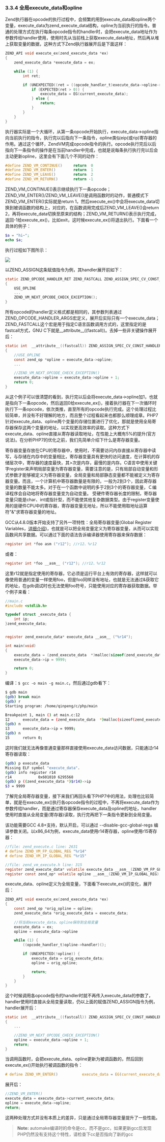 ### 3.3.4 全局execute_data和opline
Zend执行器在opcode的执行过程中，会频繁的用到execute_data和opline两个变量，execute_data为zend_execute_data结构，opline为当前执行的指令。普通的处理方式在执行每条opcode指令的handler时，会把execute_data地址作为参数传给handler使用，使用时先从当前栈上获取execute_data地址，然后再从堆上获取变量的数据，这种方式下Zend执行器展开后是下面这样：
```c
ZEND_API void execute_ex(zend_execute_data *ex)
{
    zend_execute_data *execute_data = ex;

    while (1) {
        int ret;

        if (UNEXPECTED((ret = ((opcode_handler_t)execute_data->opline->handler)(execute_data)) != 0)) {
            if (EXPECTED(ret > 0)) {
                execute_data = EG(current_execute_data);
            } else {
                return;
            }
        }
    }
}
```
执行器实际是一个大循环，从第一条opcode开始执行，execute_data->opline指向当前执行的指令，执行完以后指向下一条指令，opline类似eip(或rip)寄存器的作用。通过这个循环，ZendVM完成opcode指令的执行。opcode执行完后以后指向下一条指令的操作是在当前handler中完成，也就是说每条执行执行完以后会主动更新opline，这里会有下面几个不同的动作：
```c
#define ZEND_VM_CONTINUE()     return  0
#define ZEND_VM_ENTER()        return  1
#define ZEND_VM_LEAVE()        return  2
#define ZEND_VM_RETURN()       return -1
```
ZEND_VM_CONTINUE()表示继续执行下一条opcode；ZEND_VM_ENTER()/ZEND_VM_LEAVE()是调用函数时的动作，普通模式下ZEND_VM_ENTER()实际就是return 1，然后execute_ex()中会将execute_data切换到被调函数的结构上，对应的，在函数调用完成后ZEND_VM_LEAVE()会return 2，再将execute_data切换至原来的结构；ZEND_VM_RETURN()表示执行完成，返回-1给execute_ex()，比如exit，这时候execute_ex()将退出执行。下面看一个具体的例子：
```php
$a = "hi~";
echo $a;
```
执行过程如下图所示：

![](../img/executor.png)

以ZEND_ASSIGN这条赋值指令为例，其handler展开前如下：
```c
static ZEND_OPCODE_HANDLER_RET ZEND_FASTCALL ZEND_ASSIGN_SPEC_CV_CONST_HANDLER(ZEND_OPCODE_HANDLER_ARGS)
{
    USE_OPLINE
    ...
    ZEND_VM_NEXT_OPCODE_CHECK_EXCEPTION();
}
```
所有opcode的handler定义格式都是相同的，其参数列表通过ZEND_OPCODE_HANDLER_ARGS宏定义，展开后实际只有一个execute_data；ZEND_FASTCALL这个宏是用于指定C语言函数调用方式的，这里指定的是fastcall方式，GNU C下就是__attribute__((fastcall))。去掉一些非关键操作展开后：
```c
static int  __attribute__((fastcall)) ZEND_ASSIGN_SPEC_CV_CONST_HANDLER(zend_execute_data *execute_data)
{
    //USE_OPLINE
    const zend_op *opline = execute_data->opline;
    ...

    //ZEND_VM_NEXT_OPCODE_CHECK_EXCEPTION()
    execute_data->opline = execute_data->opline + 1;
    return 0;
}
```
从这个例子可以很清楚的看到，执行完以后会将execute_data->opline加1，也就是指向下一条opcode，然后返回0给execute_ex()，接着执行器在下一次循环时执行下一条opcode，依次类推，直至所有的opcode执行完成。这个处理过程比较简单，并没有不好理解的地方，而且整个过程看起来也都那么顺理成章。PHP7针对execute_data、opline两个变量的存储位置进行了优化，那就是使用全局寄存器保存这两个变量的地址，以实现更高效率的读取。这种方式下execute_data、opline直接从寄存器读取地址，在性能上大概有5%的提升(官方说法)。在分析PHP7的优化之前，我们先简单介绍下什么是寄存器变量。

寄存器变量存放在CPU的寄存器中，使用时，不需要访问内存直接从寄存器中读写，与存储在内存中的变量相比，寄存器变量具有更快的访问速度，在计算机的存储层次中，寄存器的速度最快，其>次是内存，最慢的是内存。C语言中使用关键字register来声明局部变量为寄存器变量，需要注意的是，只有局部自动变量和形式参数才能够被定义为寄存器变量，全局变量和局部静态变量都不能被定义为寄存器变量。而且，一个计算机中寄存器数量是有限的，一般为2到3个，因此寄存器变量的数量不能太多。对于在一个函数中说明的多于2到3个的寄存器变量，Ｃ编译程序会自动地将寄存器变量变为自动变量。 受硬件寄存器长度的限制，寄存器变量只能是char、int或指针型，而不能使其他复杂数据类型。由于register变量使用的是硬件CPU中的寄存器，寄存器变量无地址，所以不能使用取地址运算符"&"求寄存器变量的地址。

GCC从4.8.0版本开始支持了另外一项特性：全局寄存器变量(Global Register Variables，[详细介绍](https://gcc.gnu.org/onlinedocs/gcc-6.1.0/gcc/Global-Register-Variables.html))，也就是可以把全局变量定义为寄存器变量，从而可以实现函数间共享数据。可以通过下面的语法告诉编译器使用寄存器来保存数据：
```c
register int *foo asm ("r12"); //r12、%r12
```
或者：
```c
register int *foo __asm__ ("r12"); //r12、%r12
```
这里r12就是指定使用的寄存器，它必须是运行平台上有效的寄存器，这样就可以像使用普通的变量一样使用foo，但是foo同样没有地址，也就是无法通过&获取它的地址，在gdb调试时也无法使用foo符号，只能使用对应的寄存器获取数据。举个例子来看：
```c
//main.c
#include <stdlib.h>

typedef struct _execute_data {
    int ip;
}zend_execute_data;


register zend_execute_data* execute_data __asm__ ("%r14");

int main(void)
{
    execute_data = (zend_execute_data  *)malloc(sizeof(zend_execute_data));
    execute_data->ip = 9999;

    return 0;
}
```
编译：`$ gcc -o main -g main.c`，然后通过gdb看下：
```sh
$ gdb main
(gdb) break main
(gdb) r
Starting program: /home/qinpeng/c/php/main 

Breakpoint 1, main () at main.c:12
12      execute_data = (zend_execute_data  *)malloc(sizeof(zend_execute_data));
(gdb) n
13      execute_data->ip = 9999;
(gdb) n
15      return 0;
```
这时我们就无法再像普通变量那样直接使用execute_data访问数据，只能通过r14寄存器读取：
```sh
(gdb) p execute_data
Missing ELF symbol "execute_data".
(gdb) info register r14
r14            0x601010 6295568
(gdb) p ((zend_execute_data *)$r14)->ip
$3 = 9999
```
了解完全局寄存器变量，接下来我们再回头看下PHP7中的用法，处理也比较简单，就是在execute_ex()执行各opcode指令的过程中，不再将execute_data作为参数传给handler，而是通过寄存器保存execute_data及opline的地址，handler使用时直接从全局变量(寄存器)读取，执行完再把下一条指令更新到全局变量。

该功能需要GCC 4.8+支持，默认开启，可以通过 --disable-gcc-global-regs 编译参数关闭。以x86_64为例，execute_data使用r14寄存器，opline使用r15寄存器：
```c
//file: zend_execute.c line: 2631
# define ZEND_VM_FP_GLOBAL_REG "%r14"
# define ZEND_VM_IP_GLOBAL_REG "%r15"

//file: zend_vm_execute.h line: 315
register zend_execute_data* volatile execute_data __asm__(ZEND_VM_FP_GLOBAL_REG);
register const zend_op* volatile opline __asm__(ZEND_VM_IP_GLOBAL_REG);
```
execute_data、opline定义为全局变量，下面看下execute_ex()的变化，展开后：
```c
ZEND_API void execute_ex(zend_execute_data *ex)
{
    const zend_op *orig_opline = opline;
    zend_execute_data *orig_execute_data = execute_data;
    
    //将当前execute_data、opline保存到全局变量
    execute_data = ex;
    opline = execute_data->opline

    while (1) {
        ((opcode_handler_t)opline->handler)();

        if (UNEXPECTED(!opline)) {
            execute_data = orig_execute_data;
            opline = orig_opline;

            return;
        }
    }
}
```
这个时候调用各opcode指令的handler时就不再传入execute_data的参数了，handler使用时直接从全局变量读取，仍以上面的赋值ZEND_ASSIGN指令为例，handler展开后：
```c
static int  __attribute__((fastcall)) ZEND_ASSIGN_SPEC_CV_CONST_HANDLER(void)
{
    ...

    //ZEND_VM_NEXT_OPCODE_CHECK_EXCEPTION()
    opline = execute_data->opline + 1;
    return;    
}
```
当调用函数时，会把execute_data、opline更新为被调函数的，然后回到execute_ex()开始执行被调函数的指令：
```c
# define ZEND_VM_ENTER()           execute_data = EG(current_execute_data); LOAD_OPLINE(); ZEND_VM_CONTINUE()
```
展开后：
```c
//ZEND_VM_ENTER()
execute_data = execute_data->current_execute_data;
opline = execute_data->opline;
return;
```
这两种处理方式并没有本质上的差异，只是通过全局寄存器变量提升了一些性能。

> __Note:__ automake编译时的命令是cc，而不是gcc，如果更新gcc后发现PHP仍然没有支持这个特性，请检查下cc是否指向了新的gcc
